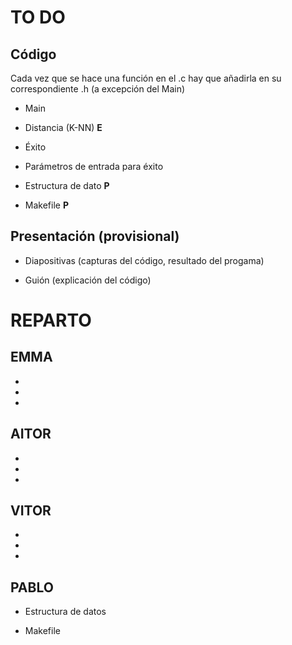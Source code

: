 # TO DO

## Código

Cada vez que se hace una función en el .c hay que añadirla en su correspondiente .h (a excepción del Main)

- Main

- Distancia (K-NN) **E**

- Éxito

- Parámetros de entrada para éxito

- Estructura de dato **P**

- Makefile **P**


## Presentación (provisional)

- Diapositivas (capturas del código, resultado del progama)

- Guión (explicación del código)


# REPARTO

## EMMA

- 
- 
- 

## AITOR

- 
- 
- 

## VITOR

- 
- 
- 

## PABLO

- Estructura de datos

- Makefile